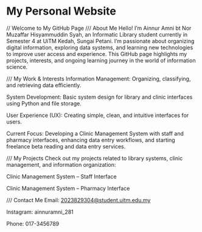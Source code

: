 # My Personal Website
// Welcome to My GitHub Page
/// About Me
Hello! I’m Ainnur Amni bt Nor Muzaffar Hisyammuddin Syah, an Informatic Library student currently in Semester 4 at UiTM Kedah, Sungai Petani. I’m passionate about organizing digital information, exploring data systems, and learning new technologies to improve user access and experience. This GitHub page highlights my projects, interests, and ongoing learning journey in the world of information science.

/// My Work & Interests
Information Management: Organizing, classifying, and retrieving data efficiently.

System Development: Basic system design for library and clinic interfaces using Python and file storage.

User Experience (UX): Creating simple, clean, and intuitive interfaces for users.

Current Focus: Developing a Clinic Management System with staff and pharmacy interfaces, enhancing data entry workflows, and starting freelance beta reading and data entry services.

/// My Projects
Check out my projects related to library systems, clinic management, and information organization:

Clinic Management System – Staff Interface

Clinic Management System – Pharmacy Interface

/// Contact Me
Email: 2023829304@student.uitm.edu.my

Instagram: ainnuramni_281

Phone: 017-3456789
